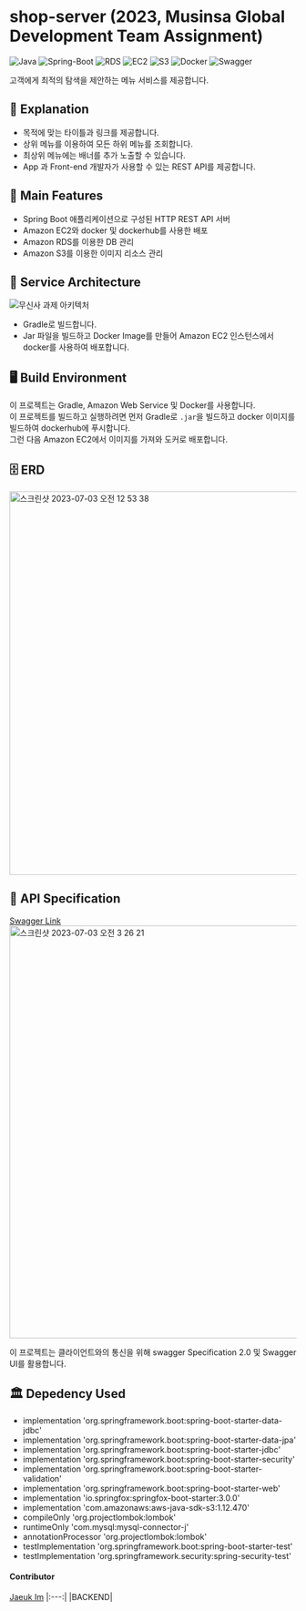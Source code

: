 # shop-server (2023, Musinsa Global Development Team Assignment)

![Java](https://img.shields.io/badge/Java-007396?style=flat-square&logo=Java&logoColor=white)
![Spring-Boot](https://img.shields.io/badge/Spring_Boot-6DB33F?style=flat-square&logo=Spring-Boot&logoColor=white)
![RDS](https://img.shields.io/badge/Amazon_RDS-4285F4?style=flat-square&logo=Amazon-RDS&logoColor=white)
![EC2](https://img.shields.io/badge/Amazon_EC2-FF9900?style=flat-square&logo=Amazon-EC2&logoColor=white)
![S3](https://img.shields.io/badge/Amazon_S3-F25F1F?style=flat-square&logo=Amazon-S3&logoColor=white)
![Docker](https://img.shields.io/badge/Docker-0DB7ED?style=flat-square&logo=Docker&logoColor=white)
![Swagger](https://img.shields.io/badge/Swagger-66E851?style=flat-square&logo=Swagger&logoColor=white)

고객에게 최적의 탐색을 제안하는 메뉴 서비스를 제공합니다.  

## 📖 Explanation

- 목적에 맞는 타이틀과 링크를 제공합니다.  
- 상위 메뉴를 이용하여 모든 하위 메뉴를 조회합니다.  
- 최상위 메뉴에는 배너를 추가 노출할 수 있습니다.  
- App 과 Front-end 개발자가 사용할 수 있는 REST API를 제공합니다.

## 💎 Main Features

- Spring Boot 애플리케이션으로 구성된 HTTP REST API 서버
- Amazon EC2와 docker 및 dockerhub를 사용한 배포
- Amazon RDS를 이용한 DB 관리
- Amazon S3를 이용한 이미지 리소스 관리

## 📐 Service Architecture
![무신사 과제 아키텍처](https://github.com/iju1633/shop-server/assets/43805087/9bd9a009-312f-43a7-81ce-aadbbf97c111)
- Gradle로 빌드합니다.  
- Jar 파일을 빌드하고 Docker Image를 만들어 Amazon EC2 인스턴스에서 docker를 사용하여 배포합니다.

## 🖥️ Build Environment

이 프로젝트는 Gradle, Amazon Web Service 및 Docker를 사용합니다.  
이 프로젝트를 빌드하고 실행하려면 먼저 Gradle로 `.jar`을 빌드하고 docker 이미지를 빌드하여 dockerhub에 푸시합니다.  
그런 다음 Amazon EC2에서 이미지를 가져와 도커로 배포합니다.

## 🗄️ ERD

<img width="674" alt="스크린샷 2023-07-03 오전 12 53 38" src="https://github.com/iju1633/shop-server/assets/43805087/8041b78a-47e8-426f-98ac-1ef161c01b3c">

## 📃 API Specification
[Swagger Link](http://3.37.107.107/swagger-ui/#/)  
<img width="725" alt="스크린샷 2023-07-03 오전 3 26 21" src="https://github.com/iju1633/shop-server/assets/43805087/7ebba94a-e691-4fb2-aa91-06bee1721c6a">
 
이 프로젝트는 클라이언트와의 통신을 위해 swagger Specification 2.0 및 Swagger UI를 활용합니다.  

## 🏛️ Depedency Used
- implementation 'org.springframework.boot:spring-boot-starter-data-jdbc'
-	implementation 'org.springframework.boot:spring-boot-starter-data-jpa'
-	implementation 'org.springframework.boot:spring-boot-starter-jdbc'
-	implementation 'org.springframework.boot:spring-boot-starter-security'
-	implementation 'org.springframework.boot:spring-boot-starter-validation'
-	implementation 'org.springframework.boot:spring-boot-starter-web'
- implementation 'io.springfox:springfox-boot-starter:3.0.0'
- implementation 'com.amazonaws:aws-java-sdk-s3:1.12.470'
- compileOnly 'org.projectlombok:lombok'
-	runtimeOnly 'com.mysql:mysql-connector-j'
-	annotationProcessor 'org.projectlombok:lombok'
-	testImplementation 'org.springframework.boot:spring-boot-starter-test'
-	testImplementation 'org.springframework.security:spring-security-test'
  
#### Contributor

[Jaeuk Im](https://github.com/iju1633)
|:---:|
|BACKEND|
